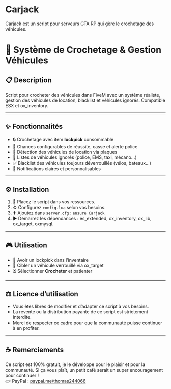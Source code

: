 # Carjack

Carjack est un script pour serveurs GTA RP qui gère le crochetage des véhicules.

# 🚗 Système de Crochetage & Gestion Véhicules

## 📋 Description

Script pour crocheter des véhicules dans FiveM avec un système réaliste, gestion des véhicules de location, blacklist et véhicules ignorés. Compatible ESX et ox_inventory.

---

## ✨ Fonctionnalités

- 🔒 Crochetage avec item **lockpick** consommable  
- 🎯 Chances configurables de réussite, casse et alerte police  
- 🚙 Détection des véhicules de location via plaques  
- 🚫 Listes de véhicules ignorés (police, EMS, taxi, mécano…)  
- ✅ Blacklist des véhicules toujours déverrouillés (vélos, bateaux…)  
- 🔔 Notifications claires et personnalisables  

---

## ⚙️ Installation

1. 📂 Placez le script dans vos ressources.  
2. ⚙️ Configurez `config.lua` selon vos besoins.  
3. ➕ Ajoutez dans `server.cfg` :  `ensure Carjack`  
4. ▶️ Démarrez les dépendances : es_extended, ox_inventory, ox_lib, ox_target, oxmysql.

---

## 🎮 Utilisation

- 🎒 Avoir un lockpick dans l’inventaire  
- 🎯 Cibler un véhicule verrouillé via ox_target  
- ⏳ Sélectionner **Crocheter** et patienter  

---

## ⚖️ Licence d’utilisation

- Vous êtes libres de modifier et d’adapter ce script à vos besoins.  
- La revente ou la distribution payante de ce script est strictement interdite.  
- Merci de respecter ce cadre pour que la communauté puisse continuer à en profiter.

---

## ☕ Remerciements

Ce script est 100% gratuit, je le développe pour le plaisir et pour la communauté. Si ça vous plaît, un petit café serait un super encouragement pour continuer !  
👉 PayPal : [paypal.me/thomas244066](https://paypal.me/thomas244066)



